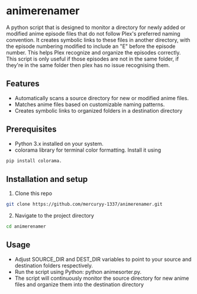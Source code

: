 # animerenamer
A python script that is designed to monitor a directory for newly added or modified anime episode files that do not follow Plex's preferred naming convention. It creates symbolic links to these files in another directory, with the episode numbering modified to include an "E" before the episode number. This helps Plex recognize and organize the episodes correctly. This script is only useful if those episodes are not in the same folder, if they're in the same folder then plex has no issue recognising them.

## Features
- Automatically scans a source directory for new or modified anime files.
- Matches anime files based on customizable naming patterns.
- Creates symbolic links to organized folders in a destination directory

## Prerequisites
- Python 3.x installed on your system.
- colorama library for terminal color formatting. Install it using 
``` sh
pip install colorama.
```

## Installation and setup
1. Clone this repo 
``` sh
git clone https://github.com/mercuryy-1337/animerenamer.git
```
2. Navigate to the project directory
``` sh 
cd animerenamer
```
## Usage
- Adjust SOURCE_DIR and DEST_DIR variables to point to your source and destination folders respectively.
- Run the script using Python: python animesorter.py.
- The script will continuously monitor the source directory for new anime files and organize them into the destination directory
